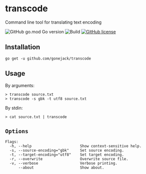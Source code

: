 # transcode
Command line tool for translating text encoding

![GitHub go.mod Go version](https://img.shields.io/github/go-mod/go-version/gonejack/transcode)
![Build](https://github.com/gonejack/transcode/actions/workflows/go.yml/badge.svg)
[![GitHub license](https://img.shields.io/github/license/gonejack/transcode.svg?color=blue)](LICENSE)

## Installation
```
go get -u github.com/gonejack/transcode
```

## Usage

By arguments:
```
> transcode source.txt
> transcode -s gbk -t utf8 source.txt
```

By stdin:
```
> cat source.txt | transcode
```

## `Options`
```
Flags:
  -h, --help                      Show context-sensitive help.
  -s, --source-encoding="gbk"     Set source encoding.
  -t, --target-encoding="utf8"    Set target encoding.
  -r, --overwrite                 Overwrite source file.
  -v, --verbose                   Verbose printing.
      --about                     Show about.
```
